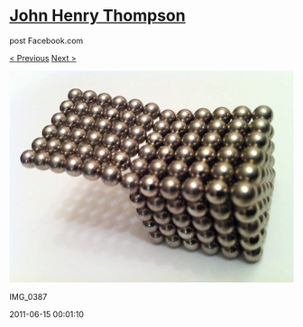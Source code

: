 # [John Henry Thompson](../README.md)
post Facebook.com

[< Previous](2011-06-15-4.md) [Next >](2011-06-15-6.md)

[![](../media/2011-06-15/Magnetic-Balls-IMG_0387.jpg)](../README.md)

IMG_0387

2011-06-15 00:01:10